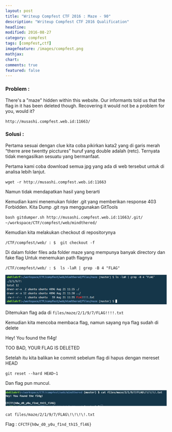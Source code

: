 ```yaml
---
layout: post
title: "Writeup Compfest CTF 2016 : Maze - 90"
description: "Writeup Compfest CTF 2016 Qualification"
headline: 
modified: 2016-08-27
category: compfest
tags: [compfest,ctf]
imagefeature: /images/compfest.png
mathjax: 
chart: 
comments: true
featured: false
---
```


### Problem :

There's a "maze" hidden within this website. Our informants told us that the flag in it has been deleted though. Recovering it would not be a problem for you, would it?

`http://musashi.compfest.web.id:11663/`

### Solusi :

Pertama sesuai dengan clue kita coba pikirkan kata2 yang di garis merah  
“therre aree twentty picctures”  huruf yang double adalah (retc). Ternyata tidak mengasilkan 
sesuatu yang bermanfaat. 
 
Pertama kami coba download semua jpg yang ada di web tersebut untuk di analisa lebih lanjut. 
 
`wget -r http://musashi.compfest.web.id:11663`
 
Namun tidak mendapatkan hasil yang berarti 
 
Kemudian kami menemukan folder .git yang memberikan response 403 Forbidden. 
Kita Dump .git nya menggunakan GitTools  
 
 `bash gitdumper.sh http://musashi.compfest.web.id:11663/.git/ ~/workspace/CTF/compfest/web/mindthered/ `
 
Kemudian kita melakukan checkout di repositorynya 
 
`/CTF/compfest/web/ : $  git checkout -f `
 
Di dalam folder files ada folder maze yang mempunya banyak directory dan fake flag 
Untuk menemukan path flagnya  
 
`/CTF/compfest/web/ : $  ls -laR | grep -B 4 "FLAG" `
 
![Maze Find Flag](/images/mazefindflag.png)
 
Ditemukan flag ada di `files/maze/2/1/9/7/FLAG!!!!.txt `
 
Kemudian kita mencoba membaca flag, namun sayang nya flag sudah di delete  
 
Hey! You found the fl4g! 
 
TOO BAD, YOUR FLAG IS DELETED 
 
Setelah itu kita balikan ke commit sebelum flag di hapus dengan mereset HEAD 
 
`git reset --hard HEAD~1`
 
 
Dan flag pun muncul. 
 
![Maze Flag](/images/mazeflag.png) 
 
`cat files/maze/2/1/9/7/FLAG\!\!\!\!.txt`
 
Flag : `CFCTF{h0w_d0_y0u_f1nd_th15_fl46}`


